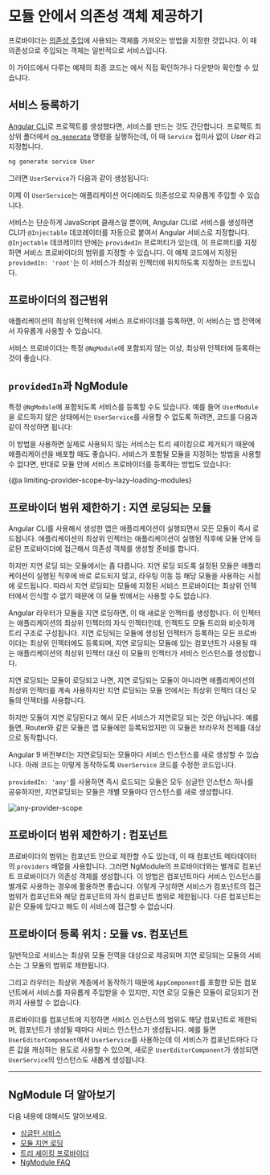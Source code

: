 <!--
# Providing dependencies in modules
-->
# 모듈 안에서 의존성 객체 제공하기

<!--
A provider is an instruction to the [Dependency Injection](/guide/dependency-injection) system on how to obtain a value for a dependency. Most of the time, these dependencies are services that you create and provide.

For the final sample app using the provider that this page describes,
see the <live-example></live-example>.
-->
프로바이더는 [의존성 주입](/guide/dependency-injection)에 사용되는 객체를 가져오는 방법을 지정한 것입니다. 이 때 의존성으로 주입되는 객체는 일반적으로 서비스입니다.

이 가이드에서 다루는 예제의 최종 코드는 <live-example></live-example>에서 직접 확인하거나 다운받아 확인할 수 있습니다.

<!--
## Providing a service
-->
## 서비스 등록하기

<!--
If you already have an app that was created with the [Angular CLI](cli), you can create a service using the [`ng generate`](cli/generate) CLI command in the root project directory. Replace _User_ with the name of your service.

```sh
ng generate service User
```

This command creates the following `UserService` skeleton:

<code-example path="providers/src/app/user.service.0.ts"  header="src/app/user.service.ts"></code-example>

You can now inject `UserService` anywhere in your application.

The service itself is a class that the CLI generated and that's decorated with `@Injectable()`. By default, this decorator has a `providedIn` property, which creates a provider for the service. In this case, `providedIn: 'root'` specifies that Angular should provide the service in the root injector.
-->
[Angular CLI](cli)로 프로젝트를 생성했다면, 서비스를 만드는 것도 간단합니다.
프로젝트 최상위 폴더에서 [`ng generate`](cli/generate) 명령을 실행하는데, 이 때 `Service` 접미사 없이 _User_ 라고 지정합니다.

```sh
ng generate service User
```

그러면 `UserService`가 다음과 같이 생성됩니다:

<code-example path="providers/src/app/user.service.0.ts"  header="src/app/user.service.ts"></code-example>

이제 이 `UserService`는 애플리케이션 어디에라도 의존성으로 자유롭게 주입할 수 있습니다.

서비스는 단순하게 JavaScript 클래스일 뿐이며, Angular CLI로 서비스를 생성하면 CLI가 `@Injectable` 데코레이터를 자동으로 붙여서 Angular 서비스로 지정합니다.
`@Injectable` 데코레이터 안에는 `providedIn` 프로퍼티가 있는데, 이 프로퍼티를 지정하면 서비스 프로바이더의 범위를 지정할 수 있습니다.
이 예제 코드에서 지정된 `providedIn: 'root'`는 이 서비스가 최상위 인젝터에 위치하도록 지정하는 코드입니다.



<!--
## Provider scope
-->
## 프로바이더의 접근범위

<!--
When you add a service provider to the root application injector, it’s available throughout the app. Additionally, these providers are also available to all the classes in the app as long they have the lookup token.

You should always provide your service in the root injector unless there is a case where you want the service to be available only if the consumer imports a particular `@NgModule`.
-->
애플리케이션의 최상위 인젝터에 서비스 프로바이더를 등록하면, 이 서비스는 앱 전역에서 자유롭게 사용할 수 있습니다.

서비스 프로바이더는 특정 `@NgModule`에 포함되지 않는 이상, 최상위 인젝터에 등록하는 것이 좋습니다.


<!--
## `providedIn` and NgModules
-->
## `providedIn`과 NgModule

<!--
It's also possible to specify that a service should be provided in a particular `@NgModule`. For example, if you don't want `UserService` to be available to applications unless they import a `UserModule` you've created, you can specify that the service should be provided in the module:

<code-example path="providers/src/app/user.service.1.ts"  header="src/app/user.service.ts"></code-example>

The example above shows the preferred way to provide a service in a module. This method is preferred because it enables tree-shaking of the service if nothing injects it. If it's not possible to specify in the service which module should provide it, you can also declare a provider for the service within the module:

<code-example path="providers/src/app/user.module.ts"  header="src/app/user.module.ts"></code-example>
-->
특정 `@NgModule`에 포함되도록 서비스를 등록할 수도 있습니다. 예를 들어 `UserModule`을 로드하지 않은 상태에서는 `UserService`를 사용할 수 없도록 하려면, 코드를 다음과 같이 작성하면 됩니다:

<code-example path="providers/src/app/user.service.1.ts"  header="src/app/user.service.ts"></code-example>

이 방법을 사용하면 실제로 사용되지 않는 서비스는 트리 셰이킹으로 제거되기 때문에 애플리케이션을 배포할 때도 좋습니다. 서비스가 포함될 모듈을 지정하는 방법을 사용할 수 없다면, 반대로 모듈 안에 서비스 프로바이더를 등록하는 방법도 있습니다:

<code-example path="providers/src/app/user.module.ts"  header="src/app/user.module.ts"></code-example>


{@a limiting-provider-scope-by-lazy-loading-modules}
<!--
## Limiting provider scope by lazy loading modules
-->
## 프로바이더 범위 제한하기 : 지연 로딩되는 모듈

<!--
In the basic CLI-generated app, modules are eagerly loaded which means that they are all loaded when the app launches. Angular uses an injector system to make things available between modules. In an eagerly loaded app, the root application injector makes all of the providers in all of the modules available throughout the app.

This behavior necessarily changes when you use lazy loading. Lazy loading is when you load modules only when you need them; for example, when routing. They aren’t loaded right away like with eagerly loaded modules. This means that any services listed in their provider arrays aren’t available because the root injector doesn’t know about these modules.
-->
Angular CLI를 사용해서 생성한 앱은 애플리케이션이 실행되면서 모든 모듈이 즉시 로드됩니다.
애플리케이션의 최상위 인젝터는 애플리케이션이 실행된 직후에 모듈 안에 등로된 프로바이더에 접근해서 의존성 객체를 생성할 준비를 합니다.

하지만 지연 로딩 되는 모듈에서는 좀 다릅니다.
지연 로딩 되도록 설정된 모듈은 애플리케이션이 실행된 직후에 바로 로드되지 않고, 라우팅 이동 등 해당 모듈을 사용하는 시점에 로드됩니다.
따라서 지연 로딩되는 모듈에 지정된 서비스 프로바이더는 최상위 인젝터에서 인식할 수 없기 때문에 이 모듈 밖에서는 사용할 수도 없습니다.

<!-- KW--Make diagram here -->
<!-- KW--per Misko: not clear if the lazy modules are siblings or grand-children. They are both depending on router structure. -->
<!--
When the Angular router lazy-loads a module, it creates a new injector. This injector is a child of the root application injector. Imagine a tree of injectors; there is a single root injector and then a child injector for each lazy loaded module. The router adds all of the providers from the root injector to the child injector. When the router creates a component within the lazy-loaded context, Angular prefers service instances created from these providers to the service instances of the application root injector.

Any component created within a lazy loaded module’s context, such as by router navigation, gets the local instance of the service, not the instance in the root application injector. Components in external modules continue to receive the instance created for the application root.

Though you can provide services by lazy loading modules, not all services can be lazy loaded. For instance, some modules only work in the root module, such as the Router. The Router works with the global location object in the browser.

As of Angular version 9, you can provide a new instance of a service with each lazy loaded module. The following code adds this functionality to `UserService`.

<code-example path="providers/src/app/user.service.2.ts"  header="src/app/user.service.ts"></code-example>

With `providedIn: 'any'`, all eagerly loaded modules share a singleton instance; however, lazy loaded modules each get their own unique instance, as shown in the following diagram.

<img src="generated/images/guide/providers/any-provider.svg" alt="any-provider-scope" class="left">
-->
Angular 라우터가 모듈을 지연 로딩하면, 이 때 새로운 인젝터를 생성합니다.
이 인젝터는 애플리케이션의 최상위 인젝터의 자식 인젝터인데, 인젝트도 모듈 트리와 비슷하게 트리 구조로 구성됩니다.
지연 로딩되는 모듈에 생성된 인젝터가 등록하는 모든 프로바이더는 최상위 인젝터에도 등록되며, 지연 로딩되는 모듈에 있는 컴포넌트가 사용될 때는 애플리케이션의 최상위 인젝터 대신 이 모듈의 인젝터가 서비스 인스턴스를 생성합니다.

지연 로딩되는 모듈이 로딩되고 나면, 지연 로딩되는 모듈이 아니라면 애플리케이션의 최상위 인젝터를 계속 사용하지만 지연 로딩되는 모듈 안에서는 최상위 인젝터 대신 모듈의 인젝터를 사용합니다.

하지만 모듈이 지연 로딩된다고 해서 모든 서비스가 지연로딩 되는 것은 아닙니다.
예를 들면, Router와 같은 모듈은 앱 모듈에만 등록되었지만 이 모듈은 브라우저 전체를 대상으로 동작합니다.

Angular 9 버전부터는 지연로딩되는 모듈마다 서비스 인스턴스를 새로 생성할 수 있습니다.
아래 코드는 이렇게 동작하도록 `UserService` 코드를 수정한 코드입니다.

<code-example path="providers/src/app/user.service.2.ts"  header="src/app/user.service.ts"></code-example>

`providedIn: 'any'`를 사용하면 즉시 로드되는 모듈은 모두 싱글턴 인스턴스 하나를 공유하지만, 지연로딩되는 모듈은 개별 모듈마다 인스턴스를 새로 생성합니다.

<img src="generated/images/guide/providers/any-provider.svg" alt="any-provider-scope" class="left">



<!--
## Limiting provider scope with components
-->
## 프로바이더 범위 제한하기 : 컴포넌트

<!--
Another way to limit provider scope is by adding the service you want to limit to the component’s
`providers` array. Component providers and NgModule providers are independent of each other. This
method is helpful when you want to eagerly load a module that needs a service all to itself.
Providing a service in the component limits the service only to that component and its descendants.
Other components in the same module can’t access it.

<code-example path="providers/src/app/app.component.ts" region="component-providers" header="src/app/app.component.ts"></code-example>
-->
프로바이더의 범위는 컴포넌트 안으로 제한할 수도 있는데, 이 때 컴포넌트 메타데이터의 `providers` 배열을 사용합니다.
그러면 NgModule의 프로바이더와는 별개로 컴포넌트 프로바이더가 의존성 객체를 생성합니다.
이 방법은 컴포넌트마다 서비스 인스턴스를 별개로 사용하는 경우에 활용하면 좋습니다.
이렇게 구성하면 서비스가 컴포넌트의 접근 범위가 컴포넌트와 해당 컴포넌트의 자식 컴포넌트 범위로 제한됩니다.
다른 컴포넌트는 같은 모듈에 있다고 해도 이 서비스에 접근할 수 없습니다.

<code-example path="providers/src/app/app.component.ts" region="component-providers" header="src/app/app.component.ts"></code-example>


<!--
## Providing services in modules vs. components
-->
## 프로바이더 등록 위치 : 모듈 vs. 컴포넌트

<!--
Generally, provide services the whole app needs in the root module and scope services by providing them in lazy loaded modules.

The router works at the root level so if you put providers in a component, even `AppComponent`, lazy loaded modules, which rely on the router, can’t see them.
-->
일반적으로 서비스는 최상위 모듈 전역을 대상으로 제공되며 지연 로딩되는 모듈의 서비스는 그 모듈의 범위로 제한됩니다.

그리고 라우터는 최상위 계층에서 동작하기 때문에 `AppComponent`를 포함한 모든 컴포넌트에서 서비스를 자유롭게 주입받을 수 있지만, 지연 로딩 모듈은 모듈이 로딩되기 전까지 사용할 수 없습니다.

<!-- KW--Make a diagram here -->
<!--
Register a provider with a component when you must limit a service instance to a component and its component tree, that is, its child components. For example, a user editing component, `UserEditorComponent`, that needs a private copy of a caching `UserService` should register the `UserService` with the `UserEditorComponent`. Then each new instance of the `UserEditorComponent` gets its own cached service instance.
-->
프로바이더를 컴포넌트에 지정하면 서비스 인스턴스의 범위도 해당 컴포넌트로 제한되며, 컴포넌트가 생성될 때마다 서비스 인스턴스가 생성됩니다.
예를 들면 `UserEditorComponent`에서 `UserService`를 사용하는데 이 서비스가 컴포넌트마다 다른 값을 캐싱하는 용도로 사용할 수 있으며, 새로운 `UserEditorComponent`가 생성되면 `UserService`의 인스턴스도 새롭게 생성됩니다.

<hr>


<!--
## More on NgModules
-->
## NgModule 더 알아보기

<!--
You may also be interested in:
* [Singleton Services](guide/singleton-services), which elaborates on the concepts covered on this page.
* [Lazy Loading Modules](guide/lazy-loading-ngmodules).
* [Tree-shakable Providers](guide/dependency-injection-providers#tree-shakable-providers).
* [NgModule FAQ](guide/ngmodule-faq).
-->
다음 내용에 대해서도 알아보세요.
* [싱글턴 서비스](guide/singleton-services)
* [모듈 지연 로딩](guide/lazy-loading-ngmodules)
* [트리 셰이킹 프로바이더](guide/dependency-injection-providers#트리-셰이킹-대상이-되는-프로바이더)
* [NgModule FAQ](guide/ngmodule-faq)
